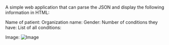 A simple web application that can parse the JSON and display the following information in HTML:
 
Name of patient:
Organization name:
Gender:
Number of conditions they have:
List of all conditions:


Image:
![Image](/qascreenshot)
